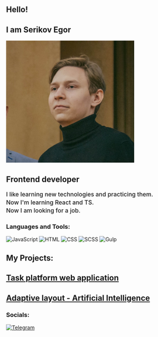 ## Hello!

## I am Serikov Egor

<img src="assets/serikov.jpg" width="350" alt="Serikov Egor">

## Frontend developer

<p style="font-size: 16px; font-weight:500; line-height: 22px;">
    I like learning new technologies and practicing them. <br>
    Now I'm learning React and TS. <br>
    Now I am looking for a job.
</p>

### Languages and Tools:

![JavaScript](https://img.shields.io/badge/-JavaScript-090909?style=for-the-badge&logo=JavaScript)
![HTML](https://img.shields.io/badge/-Html-090909?style=for-the-badge&logo=HTML5)
![CSS](https://img.shields.io/badge/-CSS-090909?style=for-the-badge&logo=CSS3)
![SCSS](https://img.shields.io/badge/-SCSS-090909?style=for-the-badge&logo=Sass)
![Gulp](https://img.shields.io/badge/-Gulp-090909?style=for-the-badge&logo=gulp)

## My Projects:

## <a href="https://serikovlearning.github.io/petProject/" target="_blank">Task platform web application</a>

## <a href="https://serikovlearning.github.io/responsiveMenu/" target="_blank">Adaptive layout - Artificial Intelligence</a>

### Socials:

[![Telegram](https://img.shields.io/badge/-Telegram-090909?style=for-the-badge&logo=telegram&logoColor=27A0D9)](https://t.me/soundbyfaresto)

